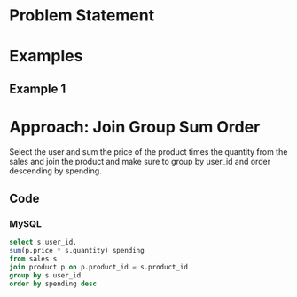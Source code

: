 # Problem Statement

# Examples
## Example 1

# Approach: Join Group Sum Order
Select the user and sum the price of the product times the quantity from the sales and join the product and make sure to group by user_id and order descending by spending.
## Code
### MySQL
```sql
select s.user_id, 
sum(p.price * s.quantity) spending
from sales s
join product p on p.product_id = s.product_id
group by s.user_id
order by spending desc
```